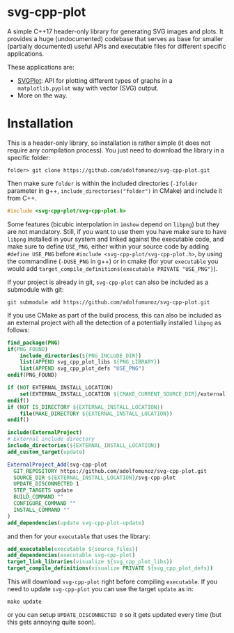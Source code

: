 # svg-cpp-plot
A simple C++17 header-only library for generating SVG images and plots. It provides a huge (undocumented) codebase that serves as base for smaller (partially documented) useful APIs and executable files for different specific applications.

These applications are:

- [SVGPlot](./doc/svgplot.md): API for plotting different types of graphs in a `matplotlib.pyplot` way with vector (SVG) output.
- More on the way.

# Installation

This is a header-only library, so installation is rather simple (it does not require any compilation process). You just need to download
the library in a specific folder:

```
folder> git clone https://github.com/adolfomunoz/svg-cpp-plot.git
```

Then make sure `folder` is within the included directories (`-Ifolder` parameter in g++, `include_directories("folder")` in CMake) and 
include it from C++.

```cpp
#include <svg-cpp-plot/svg-cpp-plot.h>
```

Some features (bicubic interpolation in `imshow` depend on `libpng`) but they are not mandatory. Still, if you want to use them you have
make sure to have `libpng` installed in your system and linked against the executable code, and make sure to define `USE_PNG`, either
within your source code by adding `#define USE_PNG` before `#include <svg-cpp-plot/svg-cpp-plot.h>`, by using the commandline 
(`-DUSE_PNG` in g++) or in cmake (for your `executable` you would add `target_compile_definitions(executable PRIVATE "USE_PNG"}`).


If your project is already in git, `svg-cpp-plot` can also be included as a submodule with git:

```
git submodule add https://github.com/adolfomunoz/svg-cpp-plot.git
```

If you use CMake as part of the build process, this can also be included as an external project with all the detection of a potentially
installed `libpng` as follows:

```cmake
find_package(PNG)
if(PNG_FOUND)
	include_directories(${PNG_INCLUDE_DIR})
	list(APPEND svg_cpp_plot_libs ${PNG_LIBRARY})
	list(APPEND svg_cpp_plot_defs "USE_PNG")
endif(PNG_FOUND)

if (NOT EXTERNAL_INSTALL_LOCATION)
	set(EXTERNAL_INSTALL_LOCATION ${CMAKE_CURRENT_SOURCE_DIR}/external)
endif()
if (NOT IS_DIRECTORY ${EXTERNAL_INSTALL_LOCATION})
	file(MAKE_DIRECTORY ${EXTERNAL_INSTALL_LOCATION})
endif()

include(ExternalProject)
# External include directory
include_directories(${EXTERNAL_INSTALL_LOCATION})
add_custom_target(update)

ExternalProject_Add(svg-cpp-plot
  GIT_REPOSITORY https://github.com/adolfomunoz/svg-cpp-plot.git
  SOURCE_DIR ${EXTERNAL_INSTALL_LOCATION}/svg-cpp-plot
  UPDATE_DISCONNECTED 1
  STEP_TARGETS update
  BUILD_COMMAND ""
  CONFIGURE_COMMAND ""
  INSTALL_COMMAND ""
)
add_dependencies(update svg-cpp-plot-update)
```

and then for your `executable` that uses the library:

```cmake
add_executable(executable ${source_files})
add_dependencies(executable svg-cpp-plot)
target_link_libraries(visualize ${svg_cpp_plot_libs})
target_compile_definitions(visualize PRIVATE ${svg_cpp_plot_defs})
```

This will download `svg-cpp-plot` right before compiling `executable`. If you need to update `svg-cpp-plot` you can 
use the target `update` as in:

```
make update
```

or you can setup `UPDATE_DISCONNECTED 0` so it gets updated every time (but this gets annoying quite soon).


